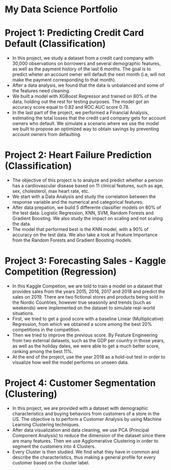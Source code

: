 # My Data Science Portfolio

# Project 1: Predicting Credit Card Default (Classification)

- In this project, we study a dataset from a credit card company with 30,000 observations on borrowers and several demographic features, as well as the payment history of the last 6 months. The goal is to predict wheter an account owner will default the next month (i.e, will not make the payment corresponding to that month).
- After a data analysis, we found that the data is unbalanced and some of the features need cleaning.
- We built a model with XGBoost Regressor and trained on 80% of the data, holding out the rest for testing purposes. The model got an accuracy score equal to 0.82 and ROC AUC score 0.78.
- In the last part of the project, we performed a Financial Analysis, estimating the total losses that the credit card company gets for account owners who default. We simulate a scenario where we use the model we built to propose an optimized way to obtain savings by preventing account owners from defaulting. 

# Project 2: Heart Failure Prediction (Classification)

- The objective of this project is to analyze and predict whether a person has a cardiovascular disease based on 11 clinical features, such as age, sex, cholesterol, max heart rate, etc.
- We start with a Data Analysis and study the correlation between the response variable and the numerical and categorical features.
- After data prepation, we build 5 differente classifier models on 80% of the test data: Logistic Regression, KNN, SVM, Random Forests and Gradient Boosting. We also study the impact on scaling and not scaling the data.
- The model that performed best is the KNN model, with a 90% of accuracy on the test data. We also take a look at Feature Importance from the Random Forests and Gradient Boosting models.

# Project 3: Forecasting Sales - Kaggle Competition (Regression)

- In this Kaggle Competion, we are told to train a model on a dataset that provides sales from the years 2015, 2016, 2017 and 2018 and predict the sales on 2019. There are two fictional stores and products being sold in the Nordic Countries, however true seasonily and trends (such as weekends) were implemented on the dataset to simulate real-world situations.
- First, we tried to get a good score with a baseline Linear (Multiplicative) Regression, from which we obtained a score among the best 20% competitions in the competition.
- Then we tried to improve the previous score. By Feature Engineering from two external datasets, such as the GDP per country in those years, as well as the holiday dates, we were able to get a much better score, ranking among the best 11%.
- At the end of the project, use the year 2018 as a hold-out test in order to visualize how well the model performs on unseen data.

# Project 4: Customer Segmentation (Clustering)

- In this project, we are provided with a dataset with demographic characteristics and buying behaviors from customers of a store in the US. The objective is to perform a Customer Analysis by using Machine Learning Clustering techniques. 
- After data visualization and data cleaning, we use PCA (Principal Component Analysis) to reduce the dimension of the dataset since there are many features. Then we use Agglomerative Clustering in order to segment the customers into 4 Clusters.
- Every Cluster is then studied. We find what they have in common and describe the characteristics, thus making a general profile for every customer based on the cluster label.
